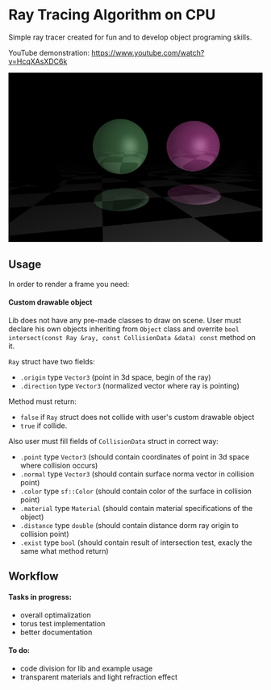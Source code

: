 # Ray Tracing Algorithm on CPU
Simple ray tracer created for fun and to develop object programing skills.

YouTube demonstration: https://www.youtube.com/watch?v=HcqXAsXDC6k

![](/saved_frame.jpg)

## Usage
In order to render a frame you need:

#### Custom drawable object
Lib does not have any pre-made classes to draw on scene. User must declare his own objects inheriting from `Object` class and overrite
`bool intersect(const Ray &ray, const CollisionData &data) const` method on it.

`Ray` struct have two fields:
- `.origin` type `Vector3` (point in 3d space, begin of the ray)
- `.direction` type `Vector3` (normalized vector where ray is pointing)

Method must return:
- `false` if `Ray` struct does not collide with user's custom drawable object
- `true` if collide. 

Also user must fill fields of `CollisionData` struct in correct way:
- `.point` type `Vector3` (should contain coordinates of point in 3d space where collision occurs)
- `.normal` type `Vector3` (should contain surface norma vector in collision point)
- `.color` type `sf::Color` (should contain color of the surface in collision point)
- `.material` type `Material` (should contain material specifications of the object)
- `.distance` type `double` (should contain distance dorm ray origin to collision point)
- `.exist` type `bool` (should contain result of intersection test, exacly the same what method return)

## Workflow
#### Tasks in progress:
- overall optimalization
- torus test implementation
- better documentation

#### To do:
- code division for lib and example usage
- transparent materials and light refraction effect
